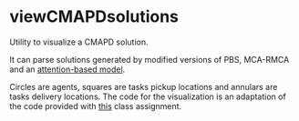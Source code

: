 # viewCMAPDsolutions
Utility to visualize a CMAPD solution.

It can parse solutions generated by modified versions of PBS, MCA-RMCA and an [attention-based model](https://github.com/zagoli/CMAPD).

Circles are agents, squares are tasks pickup locations and annulars are tasks delivery locations. The code for the visualization is an adaptation of the code provided
with [this](http://idm-lab.org/project-p/project.html) class assignment.
